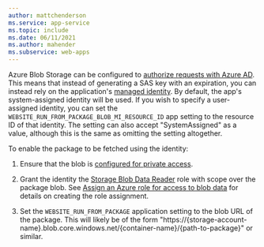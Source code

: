 ```yaml
---
author: mattchenderson
ms.service: app-service
ms.topic: include
ms.date: 06/11/2021
ms.author: mahender
ms.subservice: web-apps
---
```


Azure Blob Storage can be configured to [authorize requests with Azure AD](../articles/storage/blobs/authorize-access-azure-active-directory.md?toc=%2fazure%2fstorage%2fblobs%2ftoc.json). This means that instead of generating a SAS key with an expiration, you can instead rely on the application's [managed identity](../articles/app-service/overview-managed-identity.md). By default, the app's system-assigned identity will be used. If you wish to specify a user-assigned identity, you can set the `WEBSITE_RUN_FROM_PACKAGE_BLOB_MI_RESOURCE_ID` app setting to the resource ID of that identity. The setting can also accept "SystemAssigned" as a value, although this is the same as omitting the setting altogether.

To enable the package to be fetched using the identity:

1. Ensure that the blob is [configured for private access](../articles/storage/blobs/anonymous-read-access-configure.md#set-the-public-access-level-for-a-container).

1. Grant the identity the [Storage Blob Data Reader](../articles/role-based-access-control/built-in-roles.md#storage-blob-data-reader) role with scope over the package blob. See [Assign an Azure role for access to blob data](../articles/storage/blobs/assign-azure-role-data-access.md) for details on creating the role assignment.

1. Set the `WEBSITE_RUN_FROM_PACKAGE` application setting to the blob URL of the package. This will likely be of the form "https://{storage-account-name}.blob.core.windows.net/{container-name}/{path-to-package}" or similar.